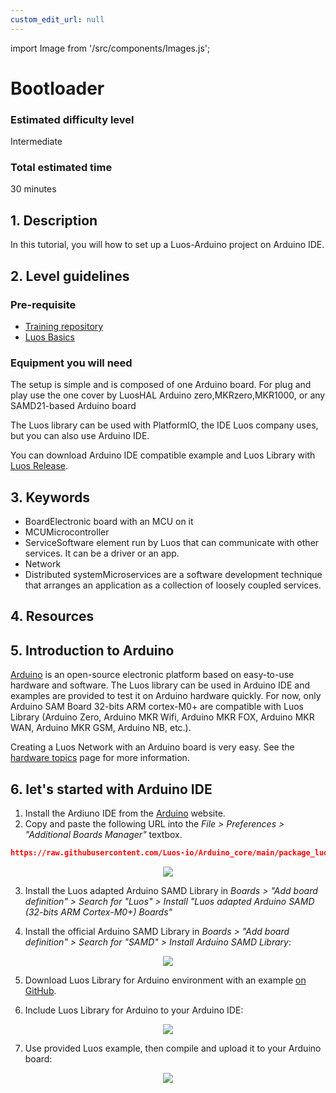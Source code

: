 ```yaml
---
custom_edit_url: null
---
```


import Image from '/src/components/Images.js';

# Bootloader

### Estimated difficulty level

Intermediate

### Total estimated time

30 minutes

## 1. Description

In this tutorial, you will how to set up a Luos-Arduino project on Arduino IDE.

## 2. Level guidelines

### Pre-requisite

- [Training repository](https://github.com/Luos-io/Get_started)
- [Luos Basics](/docs/luos-technology/basics/basics)

### Equipment you will need

The setup is simple and is composed of one Arduino board. For plug and play use the one cover by LuosHAL Arduino zero,MKRzero,MKR1000, or any SAMD21-based Arduino board

The Luos library can be used with PlatformIO, the IDE Luos company uses, but you can also use Arduino IDE.

You can download Arduino IDE compatible example and Luos Library with <a href="https://github.com/Luos-io/Luos/releases" target="_blank">Luos Release<IconExternalLink width="10" /></a>.

## 3. Keywords

- <span className="cust_tooltip">Board<span className="cust_tooltiptext">Electronic board with an MCU on it</span></span>
- <span className="cust_tooltip">MCU<span className="cust_tooltiptext">Microcontroller</span></span>
- <span className="cust_tooltip">Service<span className="cust_tooltiptext">Software element run by Luos that can communicate with other services. It can be a driver or an app.</span></span>
- Network
- <span className="cust_tooltip">Distributed system<span className="cust_tooltiptext">Microservices are a software development technique that arranges an application as a collection of loosely coupled services.</span></span>

## 4. Resources

## 5. Introduction to Arduino

<a href="https://www.arduino.cc/" target="_blank">Arduino<IconExternalLink width="10" /></a> is an open-source electronic platform based on easy-to-use hardware and software. The Luos library can be used in Arduino IDE and examples are provided to test it on Arduino hardware quickly. For now, only Arduino SAM Board 32-bits ARM cortex-M0+ are compatible with Luos Library (Arduino Zero, Arduino MKR Wifi, Arduino MKR FOX, Arduino MKR WAN, Arduino MKR GSM, Arduino NB, etc.).

Creating a Luos Network with an Arduino board is very easy. See the [hardware topics](/docs/hardware-consideration/hardware-consideration) page for more information.

## 6. let's started with Arduino IDE

1.  Install the Ardiuno IDE from the <a href="https://www.arduino.cc/" target="_blank">Arduino<IconExternalLink width="10" /></a> website.
2.  Copy and paste the following URL into the _File > Preferences > "Additional Boards Manager"_ textbox.

```json
https://raw.githubusercontent.com/Luos-io/Arduino_core/main/package_luos_index.json
```

 <div align="center">
    <Image src="/img/arduino_board_luos_preferences.png" />
</div>

3.  Install the Luos adapted Arduino SAMD Library in _Boards > "Add board definition" > Search for "Luos" > Install "Luos adapted Arduino SAMD (32-bits ARM Cortex-M0+) Boards"_

4.  Install the official Arduino SAMD Library in _Boards > "Add board definition" > Search for "SAMD" > Install Arduino SAMD Library_:

 <div align="center">
    <Image src="/img/arduino_Luos_board.png" />
</div>

5.  Download Luos Library for Arduino environment with an example <a href="https://github.com/Luos-io/Luos/releases" target="_blank">on GitHub<IconExternalLink width="10" /></a>.

6.  Include Luos Library for Arduino to your Arduino IDE:

 <div align="center">
    <Image src="/img/arduino_include_library.png" />
</div>

7.  Use provided Luos example, then compile and upload it to your Arduino board:

 <div align="center">
    <Image src="/img/arduino_Luos_example.png" />
</div>
